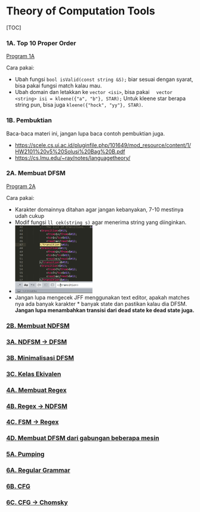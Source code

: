 # Theory of Computation Tools

[TOC]

### 1A. Top 10 Proper Order

[Program 1A](./Kode/1A.cpp)

Cara pakai:

- Ubah fungsi `bool isValid(const string &S);` biar sesuai dengan syarat, bisa pakai fungsi match kalau mau.
- Ubah domain dan letakkan ke `vector <isi>`, bisa pakai `  vector <string> isi = kleene({"a", "b"}, STAR);` Untuk kleene star berapa string pun, bisa juga `kleene({"hock", "yy"}, STAR)`.

### 1B. Pembuktian

Baca-baca materi ini, jangan lupa baca contoh pembuktian juga.

- https://scele.cs.ui.ac.id/pluginfile.php/101649/mod_resource/content/1/HW2101%20v5%20Solusi%20Bag%20B.pdf
- https://cs.lmu.edu/~ray/notes/languagetheory/

### 2A. Membuat DFSM

[Program 2A](./Kode/2A.cpp)

Cara pakai:

- Karakter domainnya ditahan agar jangan kebanyakan, 7-10 mestinya udah cukup
- Modif fungsi `ll cek(string s)` agar menerima string yang diinginkan.
- <img src="README.assets/image-20210418174150693.png" alt="image-20210418174150693" style="zoom:33%;" />
- Jangan lupa mengecek JFF menggunakan text editor, apakah matches nya ada banyak karakter * banyak state dan pastikan kalau dia DFSM. **Jangan lupa menambahkan transisi dari dead state ke dead state juga.**

### [2B. Membuat NDFSM](./2B.cpp)
### [3A. NDFSM -> DFSM](./3A.cpp)
### [3B. Minimalisasi DFSM](./3B.cpp)
### [3C. Kelas Ekivalen](./3C.cpp)
### [4A. Membuat Regex](./4A.cpp)
### [4B. Regex -> NDFSM](.4B.cpp)
### [4C. FSM -> Regex](./4C.cpp)
### [4D. Membuat DFSM dari gabungan beberapa mesin](./4D.cpp)
### [5A. Pumping](./5A.cpp)
### [6A. Regular Grammar](./6A.cpp)
### [6B. CFG](./6A.cpp)
### [6C. CFG -> Chomsky](./6C.cpp)
